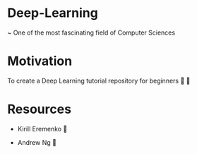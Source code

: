 # Deep-Learning

~ One of the most fascinating field of Computer Sciences

# Motivation

To create a Deep Learning tutorial repository for beginners 👦 👧

# Resources

- Kirill Eremenko  👦

- Andrew Ng  👦

